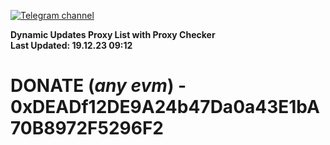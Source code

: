 [![Telegram channel](https://img.shields.io/endpoint?url=https://runkit.io/damiankrawczyk/telegram-badge/branches/master?url=https://t.me/n4z4v0d)](https://t.me/n4z4v0d) 

**Dynamic Updates Proxy List with Proxy Checker**  
**Last Updated: 19.12.23 09:12**

# DONATE (_any evm_) - 0xDEADf12DE9A24b47Da0a43E1bA70B8972F5296F2
